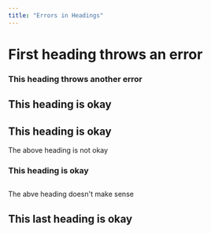 ```yaml
---
title: "Errors in Headings"
---
```


# First heading throws an error

### This heading throws another error

## This heading is okay

## This heading is okay

The above heading is not okay

### This heading is okay


## 

The abve heading doesn't make sense

## This last heading is okay
